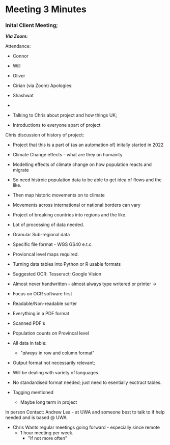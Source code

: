 # **Meeting 3 Minutes**

### Inital Client Meeting;
***Via Zoom:***

Attendance:
- Connor
- Will
- Oliver
- Cirian (via Zoom)
Apologies:
- Shashwat
-

- Talking to Chris about project and how things UK;
- Introductions to everyone apart of project

Chris discussion of history of project:

- Project that this is a part of (as an automation of) initally started in 2022
- Climate Change effects - what are they on humanity
- Modelling effects of climate change on how population reacts and migrate
- So need histroic population data to be able to get idea of flows and the like.
- Then map historic movements on to climate
- Movements across international or national borders can vary
- Project of breaking countries into regions and the like.
- Lot of processing of data needed.
- Granular Sub-regional data

- Specific file format - WGS GS40 e.t.c.
- Provioncal level maps required.

- Turning data tables into Python or R usable formats
- Suggested OCR: Tesseract; Google Vision

- Almost never handwritten - almost always type writered or printer ->
- Focus on OCR software first
- Readable/Non-readable sorter
- Everything in a PDF format
- Scanned PDF's
- Population counts on Provincal level
- All data in table:
    - "*always* in row and column format"
- Output format not necessarily relevant;
- Will be dealing with variety of languages.

- No standardised format needed; just need to esentially exctract tables.

- Tagging mentioned
    - Maybe long term in project

In person Contact:
    Andrew Lea - at UWA and someone best to talk to if help needed and is based @ UWA

- Chris Wants regular meetings going forward - especially since remote
    - 1 hour meeting per week.
        - "If not more often"

